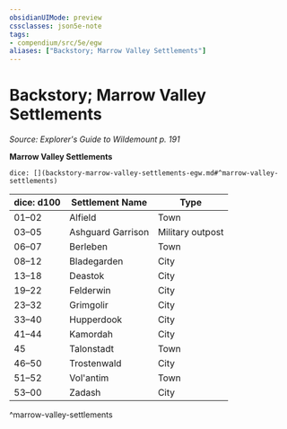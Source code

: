 ```yaml
---
obsidianUIMode: preview
cssclasses: json5e-note
tags:
- compendium/src/5e/egw
aliases: ["Backstory; Marrow Valley Settlements"]
---
```

# Backstory; Marrow Valley Settlements
*Source: Explorer's Guide to Wildemount p. 191* 

**Marrow Valley Settlements**

`dice: [](backstory-marrow-valley-settlements-egw.md#^marrow-valley-settlements)`

| dice: d100 | Settlement Name | Type |
|------------|-----------------|------|
| 01–02 | Alfield | Town |
| 03–05 | Ashguard Garrison | Military outpost |
| 06–07 | Berleben | Town |
| 08–12 | Bladegarden | City |
| 13–18 | Deastok | City |
| 19–22 | Felderwin | City |
| 23–32 | Grimgolir | City |
| 33–40 | Hupperdook | City |
| 41–44 | Kamordah | City |
| 45 | Talonstadt | Town |
| 46–50 | Trostenwald | City |
| 51–52 | Vol'antim | Town |
| 53–00 | Zadash | City |
^marrow-valley-settlements
